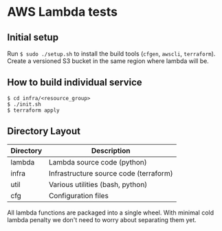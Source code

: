# AWS Lambda tests

## Initial setup

Run `$ sudo ./setup.sh` to install the build tools (`cfgen`, `awscli`, `terraform`).
Create a versioned S3 bucket in the same region where lambda will be.

## How to build individual service

```
$ cd infra/<resource_group>
$ ./init.sh
$ terraform apply
```

## Directory Layout

Directory | Description
----------|----------------
lambda | Lambda source code (python)
infra | Infrastructure source code (terraform)
util | Various utilities (bash, python)
cfg | Configuration files

All lambda functions are packaged into a single wheel. With minimal cold lambda penalty we don't need to worry about separating them yet.

